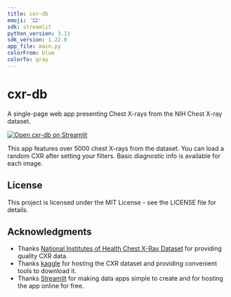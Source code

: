 ```yaml
---
title: cxr-db
emoji: '🎞️'
sdk: streamlit
python_version: 3.11
sdk_version: 1.22.0
app_file: main.py
colorFrom: blue
colorTo: gray
---
```


# cxr-db

A single-page web app presenting Chest X-rays from the NIH Chest X-ray dataset.

[![Open cxr-db on Streamlit](https://static.streamlit.io/badges/streamlit_badge_black_white.svg)](https://cxr-db.streamlit.app)

This app features over 5000 chest X-rays from the dataset. You can load a random CXR after setting your filters.
Basic diagnostic info is available for each image.

## License

This project is licensed under the MIT License - see the LICENSE file for details.

## Acknowledgments

* Thanks [National Institutes of Health Chest X-Ray Dataset](https://www.kaggle.com/datasets/nih-chest-xrays/sample) for providing quality CXR data.
* Thanks [kaggle](https://www.kaggle.com/) for hosting the CXR dataset and providing convenient tools to download it.
* Thanks [Streamlit](https://streamlit.io/) for making data apps simple to create and for hosting the app online for free.
